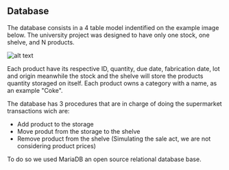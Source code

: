 ## Database
The database consists in a 4 table model indentified on the example image below. The university project was designed to have only one stock, one shelve, and N products.

![alt text](../blob/media/DatabaseImages/DatabaseModel.png?raw=true)

Each product have its respective ID, quantity, due date, fabrication date, lot and origin meanwhile the stock and the shelve will store the products quantity storaged on itself. Each product owns a category with a name, as an example "Coke".

The database has 3 procedures that are in charge of doing the supermarket transactions wich are:
- Add product to the storage
- Move produt from the storage to the shelve
- Remove product from the shelve (Simulating the sale act, we are not considering product prices)

To do so we used MariaDB an open source relational database base.